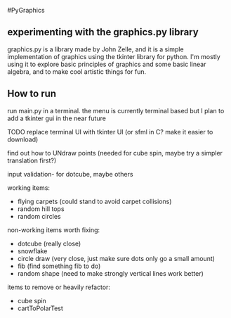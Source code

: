 #PyGraphics

## experimenting with the graphics.py library

graphics.py is a library made by John Zelle, and it is a simple implementation
of graphics using the tkinter library for python. I'm mostly using it to
explore basic principles of graphics and some basic linear algebra, and to make
cool artistic things for fun.


## How to run

run main.py in a terminal. the menu is currently terminal based but I plan to
add a tkinter gui in the near future







TODO
replace terminal UI with tkinter UI (or sfml in C? make it easier
to download)

find out how to UNdraw points (needed for cube spin, maybe
try a simpler translation first?)

input validation- for dotcube, maybe others

working items:
 * flying carpets (could stand to avoid carpet collisions)
 * random hill tops
 * random circles

non-working items worth fixing:
 * dotcube (really close)
 * snowflake
 * circle draw (very close, just make sure dots only go a small amount)
 * fib (find something fib to do)
 * random shape (need to make strongly vertical lines work better)

items to remove or heavily refactor:
 * cube spin
 * cartToPolarTest
